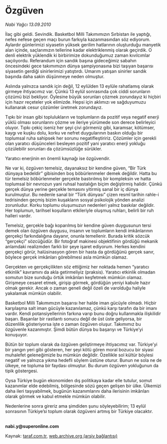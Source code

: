 # Özgüven

*Nabi Yağcı 13.09.2010*

<div class="yazi"><p>İlaç gibi geldi. Sevindik. Basketbol Milli Takımımızın Sırbistan ile yaptığı, nefes nefese geçen maçı burun farkıyla kazanmasından söz ediyorum. Aylardır günlerimizi siyasetin yüksek gerilim hatlarının oluşturduğu manyetik alan içinde, saçlarımızın tellerine kadar elektriklenmiş olarak geçirdik. O denli elektrik yüklendik ki birbirimize dokunduğumuz zaman kıvılcımlar saçılıyordu. Referandum için sandık başına gideceğimiz sabahın öncesindeki gece takımımızın dünya şampiyonasına bizi taşıyan başarısı siyasetin gerdiği sinirlerimizi yatıştırdı. Umarım yatışan sinirler sandık başında daha sakin düşünmeye neden olmuştur. </p>
<p>Aslında yalnızca sandık için değil, 12 eylülden 13 eylüle rahatlamış olarak girmeye ihtiyacımız var. Çünkü 13 eylül sonrasında çok ciddi sorunların çözümü bizi bekliyor. Öylesine büyük sorunları çözmek zorundayız ki hiçbiri için hazır reçeteler yok elimizde. Hepsi için aklımızı ve sağduyumuzu kullanarak cesur çözümler üretmek zorundayız. </p>
<p>Tıpkı bir insan gibi toplulukların ve toplumların da pozitif veya negatif enerji yüklü olması sorunlarını çözme ve ileriye yürümede son derece belirleyici oluyor. Tıpkı çekiç iseniz her şeyi çivi görmeniz gibi, karamsar, kötümser, kaygı ve kuşku dolu, korku ve nefret duygularının baskın olduğu bir toplumsal ruha sahipsek her sorunu negatifleştiririz. Çözümler için gerekli olan yaratıcı düşünceleri besleyen pozitif yani yaratıcı enerji yokluğu çözülebilir sorunları da çözümsüzlüğe sürükler. </p>
<p>Yaratıcı enerjinin en önemli kaynağı ise özgüvendir.</p>
<p>Ne var ki, özgüven temelsiz, dayanaksız bir kendine güven, “Bir Türk dünyaya bedeldir” gibisinden boş böbürlenmeler demek değildir. Hatta bu tür temelsiz böbürlenmeler gerçekte bastırılmış bir kompleksin ve hatta toplumsal bir nevrozun yani ruhsal hastalığın biçim değiştirmiş halidir. Çünkü gerçek dünya yerine gerçekle temasını yitirmiş sanal bir iç dünya kurulmuştur. Bu nedenle sanal bir “Türk dünyası” çizen resmî tarihin rahle-i tedrisinden geçmiş bizim kuşakların sosyal psikolojik yönden analizi zorunludur. Korku toplumu oluşumuzun nedenleri yalnız baskılar değildir. Her toplumun, tarihsel koşulların etkileriyle oluşmuş ruhları, belirli bir ruh halleri vardır. </p>
<p>Temelsiz, gerçekle bağı koparılmış bir kendine güven duygusunun tersi demek olan özgüven duygusu, insanın ve toplumların kendi imkânlarının gerçekçi farkındalığına dayanır, onunla temellenir. Burada kritik sözcük “gerçekçi” sözcüğüdür. Bir fotoğraf makinesi objektifinin gördüğü mekanik anlamdaki realizmden farklı bir şeye işaret ediyorum. Herkes kendini gerçekçi görür, halüsinasyon gören bir hasta da gördüğünü gerçek sanır, böylece gerçek imkânları görebilmesi asla mümkün olamaz. </p>
<p>Gerçekten ve gerçekçilikten söz ettiğimiz her noktada hemen “yaratıcı etkinlik” kavramını da akla getirmeliyiz (praksis). Yaratıcı etkinlik olmadan somutun bize sunduğu örtük imkânları keşfetmek mümkün olamaz. Girişmeye cesaret etmek, girişip görmek, gördüğün yeniyi kabule hazır olmak gerekir. Ancak o zaman geneli değil özeli de varolduğu haliyle yakalamak mümkün olabilir. </p>
<p>Basketbol Milli Takımımızın başarısı her halde iman gücüyle olmadı. Hiçbir karşılaşma salt iman gücüyle kazanılamaz, çünkü karşı tarafın da bir imanı vardır. Kendi potansiyellerinin farkına varıp bunu doğru kullanmakla ilişkilidir başarı. Başarılar bir rastlantı sonucu değil de üst üste geliyorsa, bir düzenlilik gösteriyorsa işte o zaman özgüven oluşur. Takımımız bu özgüvenle kazanmıştır. Şimdi bütün dünya bu başarıyı ve Türkiye’yi konuşuyor. </p>
<p>Bütün bir toplum olarak da özgüven geliştirmeye ihtiyacımız var. Türkiye’yi bir yangın yeri gibi gösteren, her şeyi kötü gören moral bozucu bir siyasi muhalefet geleneğimizle bu mümkün değildir. Özellikle sol kültür böylesi negatif ve yalnızca yıkma hedefli söylem üstüne oturur. Bunun ne sola ne de ülkeye, ne topluma bir faydası olmuştur. Bu durum özgüven yokluğunun da tipik göstergesi.</p>
<p>Oysa Türkiye bugün ekonomiden dış politikaya kadar elle tutulur, somut kazanımlar elde edebilmiş, bölgesinde sözü geçen gelişen bir ülke. Ülkemizi daha ileri taşıyabilmek, bugünün kazanımlarını daha ilerisinin imkânları olarak görmek ve kabul etmekle mümkün olabilir. </p>
<p>Nedenlerine sonra gireriz ama şimdiden şunu söyleyebilirim; 13 eylül sonrasının Türkiye’si toplum olarak özgüveni artmış bir Türkiye olacaktır.</p>
<p><b><br/>nabi.y@superonline.com</b></p></div>

Kaynak: [taraf.com.tr](http://www.taraf.com.tr:80/nabi-yagci/makale-ozguven.htm), [web.archive.org (arşiv bağlantısı)](http://web.archive.org/web/20100915034930/http://www.taraf.com.tr:80/nabi-yagci/makale-ozguven.htm)
